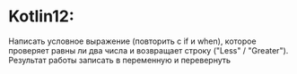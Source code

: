 # Kotlin12:
Написать условное выражение (повторить с if и when), которое проверяет равны ли два числа и возвращает строку ("Less" / "Greater").
Результат работы записать в переменную и перевернуть
